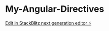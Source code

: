 # My-Angular-Directives

[Edit in StackBlitz next generation editor ⚡️](https://stackblitz.com/~/github.com/anshumagahlot22/My-Angular-Directives)
